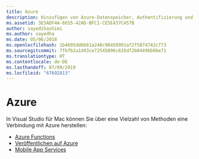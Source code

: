 ```yaml
---
title: Azure
description: Hinzufügen von Azure-Datenspeicher, Authentifizierung und Pushbenachrichtigungen zu mobilen Apps über Visual Studio für Mac
ms.assetid: 3E5ADF4A-6655-42AD-BFC1-CE5E437C457B
author: sayedihashimi
ms.author: sayedha
ms.date: 05/06/2018
ms.openlocfilehash: 1b4695dd6b61a248c98458991af2f5874742c773
ms.sourcegitcommit: 7fbfb2a1d43ce72545096c635df2b04496b0be71
ms.translationtype: HT
ms.contentlocale: de-DE
ms.lasthandoff: 07/09/2019
ms.locfileid: "67692813"
---
```

# <a name="azure"></a>Azure

In Visual Studio für Mac können Sie über eine Vielzahl von Methoden eine Verbindung mit Azure herstellen:

- [Azure Functions](azure-functions.md)
- [Veröffentlichen auf Azure](publish-app-svc.md)
- [Mobile App Services](connected-services.md)